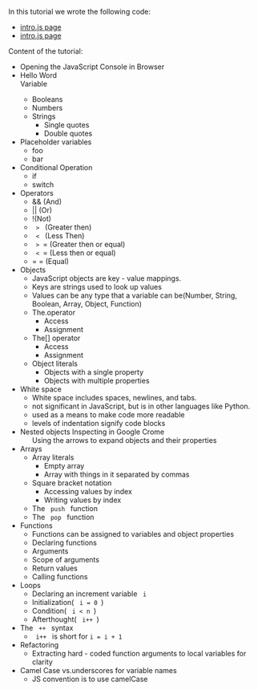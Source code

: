 In this tutorial we wrote the following code:

<ul>
<li> <a href="https://github.com/girishdubey/GD-Screen/blob/master/introToJS/intro.html">intro.js page</a> </li>
<li> <a href="https://github.com/girishdubey/GD-Screen/blob/master/introToJS/intro.js">intro.js page</a> </li>
</ul>

Content of the tutorial:

<ul>
<li> Opening the JavaScript Console in Browser </li> <li> Hello Word </li> </li>Variable <ul>
<li> Booleans </li> <li> Numbers </li> <li> Strings <ul>
<li> Single quotes </li> <li> Double quotes </li> </ul> </li> </ul> </li> <li> Placeholder variables <ul>
<li> foo </li> <li> bar </li> </ul> </li> <li> Conditional Operation <ul>
<li>if </li> 
<li>switch </li> </ul> </li> <li> Operators <ul>
<li> && (And) </li> <li> || (Or) </li> <li> !(Not) </li> <li> <code> &gt; </code>  (Greater then)</li >
<li> <code> &lt; </code>  (Less Then)</li >
<li> <code> &gt; </code>=  (Greater then or equal)</li >
<li> <code> &lt; </code>=  (Less then or equal)</li >
<li>= = (Equal) </li> </ul> </li> <li> Objects <ul>
    <li> JavaScript objects are key - value mappings. </li> <li> Keys are strings used to look up values </li> <li> Values can be any type that a variable can be(Number, String, Boolean, Array, Object, Function) </li> <li> The.operator <ul>
    <li> Access </li> <li> Assignment </li> </ul> </li> <li> The[] operator <ul>
    <li> Access </li> <li> Assignment </li> </ul> </li> <li> Object literals <ul>
    <li> Objects with a single property </li> <li> Objects with multiple properties </li> </ul> </li> </ul> </li> <li> White space <ul>
    <li> White space includes spaces, newlines, and tabs. </li> <li> not significant in JavaScript, but is in other languages like Python. </li> <li> used as a means to make code more readable </li> <li> levels of indentation signify code blocks </li> </ul> </li> <li> Nested objects Inspecting in Google Crome <ul>
    </li>Using the arrows to expand objects and their properties</li >
    </ul> </li> <li> Arrays

<ul>
<li> Array literals

<ul>
<li> Empty array </li> <li> Array with things in it separated by commas </li> </ul></li >
<li> Square bracket notation

<ul>
<li> Accessing values by index </li> <li> Writing values by index </li> </ul></li >
<li> The <code > push </code> function</li >
<li> The <code > pop </code> function</li >
</ul> </li> <li> Functions

<ul>
<li> Functions can be assigned to variables and object properties </li> <li> Declaring functions </li> <li> Arguments </li> <li> Scope of arguments </li> <li> Return values </li> <li> Calling functions </li> </ul></li >
    <li> Loops <ul>
    <li> Declaring an increment variable <code> i </code></li >
    <li> Initialization( <code> i = 0 </code>)</li >
        <li> Condition( <code> i &lt; n </code>)</li >
            <li> Afterthought( <code> i++ </code>)</li >
                </ul></li >
                <li> The <code> ++ </code> syntax
                <ul>
                <li> <code> i++ </code> is short for <code>i = i + 1</code > </li> </ul></li >
                <li> Refactoring
                <ul>
                <li> Extracting hard - coded
                function arguments to local variables
                for clarity </li> </ul></li >
                <li> Camel Case vs.underscores
                for variable names
                <ul>
                <li> JS convention is to use camelCase </li> </ul></li >
                </ul>
